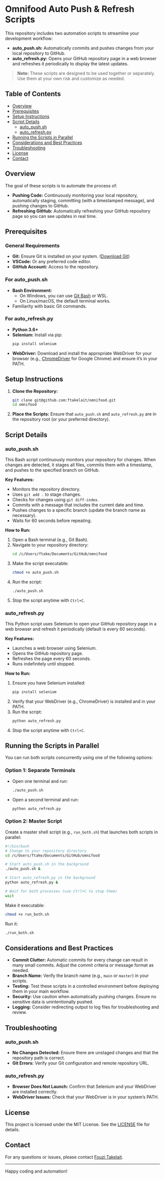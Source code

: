 # Omnifood Auto Push & Refresh Scripts

This repository includes two automation scripts to streamline your development workflow:

- **auto_push.sh:** Automatically commits and pushes changes from your local repository to GitHub.
- **auto_refresh.py:** Opens your GitHub repository page in a web browser and refreshes it periodically to display the latest updates.

> **Note:** These scripts are designed to be used together or separately. Use them at your own risk and customize as needed.

## Table of Contents

- [Overview](#overview)
- [Prerequisites](#prerequisites)
- [Setup Instructions](#setup-instructions)
- [Script Details](#script-details)
  - [auto_push.sh](#auto_pushsh)
  - [auto_refresh.py](#auto_refreshpy)
- [Running the Scripts in Parallel](#running-the-scripts-in-parallel)
- [Considerations and Best Practices](#considerations-and-best-practices)
- [Troubleshooting](#troubleshooting)
- [License](#license)
- [Contact](#contact)

## Overview

The goal of these scripts is to automate the process of:

- **Pushing Code:** Continuously monitoring your local repository, automatically staging, committing (with a timestamped message), and pushing changes to GitHub.
- **Refreshing GitHub:** Automatically refreshing your GitHub repository page so you can see updates in real time.

## Prerequisites

### General Requirements

- **Git:** Ensure Git is installed on your system. ([Download Git](https://git-scm.com/))
- **VSCode:** Or any preferred code editor.
- **GitHub Account:** Access to the repository.

### For auto_push.sh

- **Bash Environment:**
  - On Windows, you can use [Git Bash](https://gitforwindows.org/) or WSL.
  - On Linux/macOS, the default terminal works.
- Familiarity with basic Git commands.

### For auto_refresh.py

- **Python 3.6+**
- **Selenium:** Install via pip:
  ```bash
  pip install selenium
  ```
- **WebDriver:** Download and install the appropriate WebDriver for your browser (e.g., [ChromeDriver](https://sites.google.com/chromium.org/driver/) for Google Chrome) and ensure it’s in your PATH.

## Setup Instructions

1. **Clone the Repository:**

   ```bash
   git clone git@github.com:ftakelait/omnifood.git
   cd omnifood
   ```

2. **Place the Scripts:**
   Ensure that `auto_push.sh` and `auto_refresh.py` are in the repository root (or your preferred directory).

## Script Details

### auto_push.sh

This Bash script continuously monitors your repository for changes. When changes are detected, it stages all files, commits them with a timestamp, and pushes to the specified branch on GitHub.

**Key Features:**

- Monitors the repository directory.
- Uses `git add .` to stage changes.
- Checks for changes using `git diff-index`.
- Commits with a message that includes the current date and time.
- Pushes changes to a specific branch (update the branch name as necessary).
- Waits for 60 seconds before repeating.

**How to Run:**

1. Open a Bash terminal (e.g., Git Bash).
2. Navigate to your repository directory:
   ```bash
   cd /c/Users/ftake/Documents/GitHub/omnifood
   ```
3. Make the script executable:
   ```bash
   chmod +x auto_push.sh
   ```
4. Run the script:
   ```bash
   ./auto_push.sh
   ```
5. Stop the script anytime with `Ctrl+C`.

### auto_refresh.py

This Python script uses Selenium to open your GitHub repository page in a web browser and refresh it periodically (default is every 60 seconds).

**Key Features:**

- Launches a web browser using Selenium.
- Opens the GitHub repository page.
- Refreshes the page every 60 seconds.
- Runs indefinitely until stopped.

**How to Run:**

1. Ensure you have Selenium installed:
   ```bash
   pip install selenium
   ```
2. Verify that your WebDriver (e.g., ChromeDriver) is installed and in your PATH.
3. Run the script:
   ```bash
   python auto_refresh.py
   ```
4. Stop the script anytime with `Ctrl+C`.

## Running the Scripts in Parallel

You can run both scripts concurrently using one of the following options:

### Option 1: Separate Terminals

- Open one terminal and run:
  ```bash
  ./auto_push.sh
  ```
- Open a second terminal and run:
  ```bash
  python auto_refresh.py
  ```

### Option 2: Master Script

Create a master shell script (e.g., `run_both.sh`) that launches both scripts in parallel:

```bash
#!/bin/bash
# Change to your repository directory
cd /c/Users/ftake/Documents/GitHub/omnifood

# Start auto_push.sh in the background
./auto_push.sh &

# Start auto_refresh.py in the background
python auto_refresh.py &

# Wait for both processes (use Ctrl+C to stop them)
wait
```

Make it executable:

```bash
chmod +x run_both.sh
```

Run it:

```bash
./run_both.sh
```

## Considerations and Best Practices

- **Commit Clutter:** Automatic commits for every change can result in many small commits. Adjust the commit criteria or message format as needed.
- **Branch Name:** Verify the branch name (e.g., `main` or `master`) in your scripts.
- **Testing:** Test these scripts in a controlled environment before deploying them in your main workflow.
- **Security:** Use caution when automatically pushing changes. Ensure no sensitive data is unintentionally pushed.
- **Logging:** Consider redirecting output to log files for troubleshooting and review.

## Troubleshooting

### auto_push.sh

- **No Changes Detected:** Ensure there are unstaged changes and that the repository path is correct.
- **Git Errors:** Verify your Git configuration and remote repository URL.

### auto_refresh.py

- **Browser Does Not Launch:** Confirm that Selenium and your WebDriver are installed correctly.
- **WebDriver Issues:** Check that your WebDriver is in your system’s PATH.

## License

This project is licensed under the MIT License. See the [LICENSE](LICENSE) file for details.

## Contact

For any questions or issues, please contact [Fouzi Takelait](mailto:ftakelait@gmail.com).

---

Happy coding and automation!
